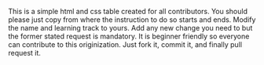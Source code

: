 This is a simple html and css table created for all contributors.
You should please just copy from where the instruction to do so starts and ends.
Modify the name and learning track to yours. 
Add any new change you need to but the former stated request is mandatory.
It is beginner friendly so everyone can contribute to this originization.
Just fork it, commit it, and finally pull request it.
